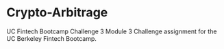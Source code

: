# Crypto-Arbitrage
UC Fintech Bootcamp Challenge 3 Module 3 Challenge assignment for the UC Berkeley Fintech Bootcamp.
